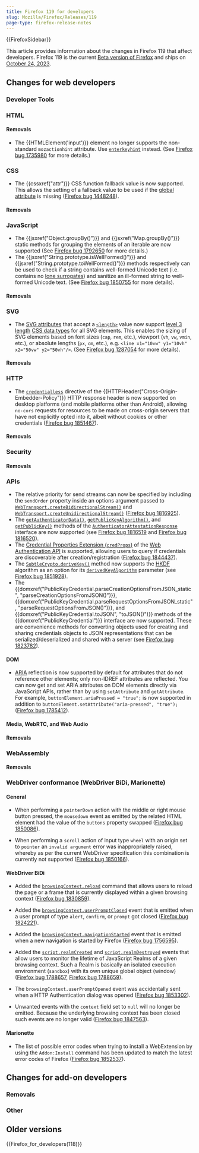 ```yaml
---
title: Firefox 119 for developers
slug: Mozilla/Firefox/Releases/119
page-type: firefox-release-notes
---
```


{{FirefoxSidebar}}

This article provides information about the changes in Firefox 119 that affect developers. Firefox 119 is the current [Beta version of Firefox](https://www.mozilla.org/en-US/firefox/channel/desktop/#nightly) and ships on [October 24, 2023](https://wiki.mozilla.org/RapidRelease/Calendar#Future_branch_dates).

## Changes for web developers

### Developer Tools

### HTML

#### Removals

- The {{HTMLElement('input')}} element no longer supports the non-standard `mozactionhint` attribute. Use [`enterkeyhint`](/en-US/docs/Web/HTML/Global_attributes/enterkeyhint) instead. (See [Firefox bug 1735980](https://bugzil.la/1735980) for more details.)

### CSS

- The {{cssxref("attr")}} CSS function fallback value is now supported. This allows the setting of a fallback value to be used if the [global attribute](/en-US/docs/Web/HTML/Global_attributes) is missing ([Firefox bug 1448248](https://bugzil.la/1448248)).

#### Removals

### JavaScript

- The {{jsxref("Object.groupBy()")}} and {{jsxref("Map.groupBy()")}} static methods for grouping the elements of an iterable are now supported (See [Firefox bug 1792650](https://bugzil.la/1792650) for more details.)
- The {{jsxref("String.prototype.isWellFormed()")}} and {{jsxref("String.prototype.toWellFormed()")}} methods respectively can be used to check if a string contains well-formed Unicode text (i.e. contains no [lone surrogates](/en-US/docs/Web/JavaScript/Reference/Global_Objects/String#utf-16_characters_unicode_code_points_and_grapheme_clusters)) and sanitize an ill-formed string to well-formed Unicode text.
  (See [Firefox bug 1850755](https://bugzil.la/1850755) for more details).

#### Removals

### SVG

- The [SVG attributes](/en-US/docs/Web/SVG/Attribute) that accept a [`<length>`](/en-US/docs/Web/SVG/Content_type#length) value now support [level 3](https://www.w3.org/TR/css-values-3/#lengths) [length](/en-US/docs/Web/CSS/length) [CSS data types](/en-US/docs/Web/CSS/CSS_Types) for all SVG elements. This enables the sizing of SVG elements based on font sizes (`cap`, `rem`, etc.), viewport (`vh`, `vw`, `vmin`, etc.), or absolute lengths (`px`, `cm`, etc.), e.g. `<line x1="10vw" y1="10vh" x2="50vw" y2="50vh"/>`. (See [Firefox bug 1287054](https://bugzil.la/1287054) for more details).

#### Removals

### HTTP

- The [`credentialless`](/en-US/docs/Web/HTTP/Headers/Cross-Origin-Embedder-Policy#credentialless) directive of the {{HTTPHeader("Cross-Origin-Embedder-Policy")}} HTTP response header is now supported on desktop platforms (and mobile platforms other than Android), allowing `no-cors` requests for resources to be made on cross-origin servers that have not explicitly opted into it, albeit without cookies or other credentials ([Firefox bug 1851467](https://bugzil.la/1851467)).

#### Removals

### Security

#### Removals

### APIs

- The relative priority for send streams can now be specified by including the `sendOrder` property inside an options argument passed to [`WebTransport.createBidirectionalStream()`](/en-US/docs/Web/API/WebTransport/createBidirectionalStream) and [`WebTransport.createUnidirectionalStream()`](/en-US/docs/Web/API/WebTransport/createUnidirectionalStream) ([Firefox bug 1816925](https://bugzil.la/1816925)).
- The [`getAuthenticatorData()`](/en-US/docs/Web/API/AuthenticatorAttestationResponse/getAuthenticatorData), [`getPublicKeyAlgorithm()`](/en-US/docs/Web/API/AuthenticatorAttestationResponse/getPublicKeyAlgorithm), and [`getPublicKey()`](/en-US/docs/Web/API/AuthenticatorAttestationResponse/getPublicKey) methods of the [`AuthenticatorAttestationResponse`](/en-US/docs/Web/API/AuthenticatorAttestationResponse) interface are now supported (see [Firefox bug 1816519](https://bugzil.la/1816519) and [Firefox bug 1816520](https://bugzil.la/1816520)).
- The [Credential Properties Extension (`credProps`)](/en-US/docs/Web/API/Web_Authentication_API/WebAuthn_extensions#credprops) of the [Web Authentication API](/en-US/docs/Web/API/Web_Authentication_API) is supported, allowing users to query if credentials are discoverable after creation/registration ([Firefox bug 1844437](https://bugzil.la/1844437)).
- The [`SubtleCrypto.deriveKey()`](/en-US/docs/Web/API/SubtleCrypto/deriveKey) method now supports the [HKDF](/en-US/docs/Web/API/SubtleCrypto/deriveKey#hkdf) algorithm as an option for its [`derivedKeyAlgorithm`](/en-US/docs/Web/API/SubtleCrypto/deriveKey#derivedkeyalgorithm) parameter (see [Firefox bug 1851928](https://bugzil.la/1851928)).
- The {{domxref("PublicKeyCredential.parseCreationOptionsFromJSON_static", "parseCreationOptionsFromJSON()")}}, {{domxref("PublicKeyCredential.parseRequestOptionsFromJSON_static", "parseRequestOptionsFromJSON()")}}, and {{domxref("PublicKeyCredential.toJSON", "toJSON()")}} methods of the {{domxref("PublicKeyCredential")}} interface are now supported.
  These are convenience methods for converting objects used for creating and sharing credentials objects to JSON representations that can be serialized/deserialized and shared with a server (see [Firefox bug 1823782](https://bugzil.la/1823782)).

#### DOM

- [ARIA](/en-US/docs/Web/Accessibility/ARIA) reflection is now supported by default for attributes that do not reference other elements; only non-IDREF attributes are reflected. You can now get and set ARIA attributes on DOM elements directly via JavaScript APIs, rather than by using `setAttribute` and `getAttribute`. For example, `buttonElement.ariaPressed = "true";` is now supported in addition to `buttonElement.setAttribute("aria-pressed", "true");` ([Firefox bug 1785412](https://bugzil.la/1785412)).

#### Media, WebRTC, and Web Audio

#### Removals

### WebAssembly

#### Removals

### WebDriver conformance (WebDriver BiDi, Marionette)

#### General

- When performing a `pointerDown` action with the middle or right mouse button pressed, the `mousedown` event as emitted by the related HTML element had the value of the `buttons` property swapped ([Firefox bug 1850086](https://bugzil.la/1850086)).

- When performing a `scroll` action of input type `wheel` with an origin set to `pointer` an `invalid argument` error was inappropriately raised, whereby as per the current WebDriver specification this combination is currently not supported ([Firefox bug 1850166](https://bugzil.la/1850166)).


#### WebDriver BiDi

- Added the [`browsingContext.reload`](https://w3c.github.io/webdriver-bidi/#command-browsingContext-reload) command that allows users to reload the page or a frame that is currently displayed within a given browsing context ([Firefox bug 1830859](https://bugzil.la/1830859)).

- Added the [`browsingContext.userPromptClosed`](https://w3c.github.io/webdriver-bidi/#event-browsingContext-userPromptClosed) event that is emitted when a user prompt of type `alert`, `confirm`, or `prompt` got closed ([Firefox bug 1824221](https://bugzil.la/1824221)).

- Added the [`browsingContext.navigationStarted`](https://w3c.github.io/webdriver-bidi/#event-browsingContext-navigationStarted) event that is emitted when a new navigation is started by Firefox ([Firefox bug 1756595](https://bugzil.la/1756595)).

- Added the [`script.realmCreated`](https://w3c.github.io/webdriver-bidi/#event-script-realmCreated) and [`script.realmDestroyed`](https://w3c.github.io/webdriver-bidi/#event-script-realmDestroyed) events that allow users to monitor the lifetime of JavaScript Realms of a given browsing context. Such a Realm is basically an isolated execution environment (`sandbox`) with its own unique global object (window) ([Firefox bug 1788657](https://bugzil.la/1788657), [Firefox bug 1788659](https://bugzil.la/1788659)).

- The `browsingContext.userPromptOpened` event was accidentally sent when a HTTP Authentication dialog was opened ([Firefox bug 1853302](https://bugzil.la/1853302)).

- Unwanted events with the `context` field set to `null` will no longer be emitted. Because the underlying browsing context has been closed such events are no longer valid ([Firefox bug 1847563](https://bugzil.la/1847563)).

#### Marionette

- The list of possible error codes when trying to install a WebExtension by using the `Addon:Install` command has been updated to match the latest error codes of Firefox ([Firefox bug 1852537](https://bugzil.la/1852537)).

## Changes for add-on developers

### Removals

### Other

## Older versions

{{Firefox_for_developers(118)}}
